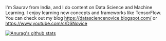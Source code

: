 I'm Saurav from India, and I do content on Data Science and Machine Learning. I enjoy learning new concepts and frameworks like TensorFlow. You can check out my blog https://datasciencenovice.blogspot.com/ or https://www.youtube.com/c/DSNovice

[![Anurag's github stats](https://github-readme-stats.vercel.app/api?username=100ravp)](https://github.com/anuraghazra/github-readme-stats)
